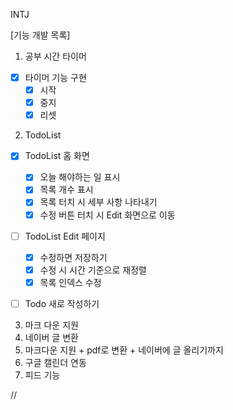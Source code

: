 INTJ

[기능 개발 목록]

1. 공부 시간 타이머

- [x] 타이머 기능 구현
  - [x] 시작
  - [x] 중지
  - [x] 리셋

2. TodoList

- [x] TodoList 홈 화면

  - [x] 오늘 해야하는 일 표시
  - [x] 목록 개수 표시
  - [x] 목록 터치 시 세부 사항 나타내기
  - [x] 수정 버튼 터치 시 Edit 화면으로 이동

- [ ] TodoList Edit 페이지

  - [x] 수정하면 저장하기
  - [x] 수정 시 시간 기준으로 재정렬
  - [x] 목록 인덱스 수정

- [ ] Todo 새로 작성하기

3. 마크 다운 지원
4. 네이버 글 변환
5. 마크다운 지원 + pdf로 변환 + 네이버에 글 올리기까지
6. 구글 캘린더 연동
7. 피드 기능

//
